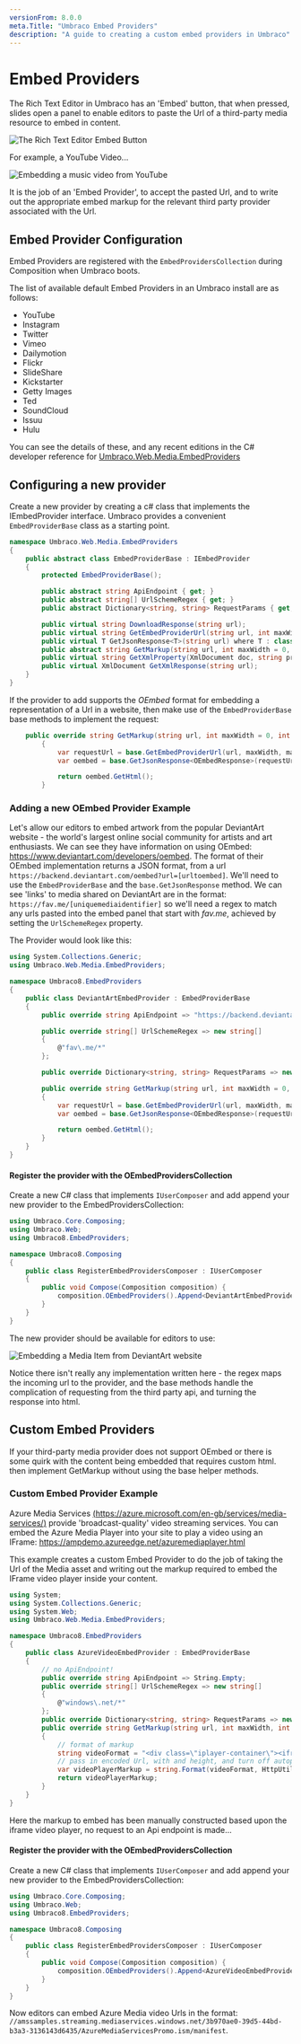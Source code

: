 ```yaml
---
versionFrom: 8.0.0
meta.Title: "Umbraco Embed Providers"
description: "A guide to creating a custom embed providers in Umbraco"
---
```


# Embed Providers

The Rich Text Editor in Umbraco has an 'Embed' button, that when pressed, slides open a panel to enable editors to paste the Url of a third-party media resource to embed in content.

![The Rich Text Editor Embed Button](images/Embed-Button.png)

For example, a YouTube Video...

![Embedding a music video from YouTube](images/Embed-YouTube.png)

It is the job of an 'Embed Provider', to accept the pasted Url, and to write out the appropriate embed markup for the relevant third party provider associated with the Url.

## Embed Provider Configuration

Embed Providers are registered with the `EmbedProvidersCollection` during Composition when Umbraco boots.

The list of available default Embed Providers in an Umbraco install are as follows:

* YouTube
* Instagram
* Twitter
* Vimeo
* Dailymotion
* Flickr
* SlideShare
* Kickstarter
* Getty Images
* Ted
* SoundCloud
* Issuu
* Hulu

You can see the details of these, and any recent editions in the C# developer reference for [Umbraco.Web.Media.EmbedProviders](https://our.umbraco.com/apidocs/v8/csharp/api/Umbraco.Web.Media.EmbedProviders.html)

## Configuring a new provider

Create a new provider by creating a c# class that implements the IEmbedProvider interface. Umbraco provides a convenient `EmbedProviderBase` class as a starting point.
```csharp
namespace Umbraco.Web.Media.EmbedProviders
{
    public abstract class EmbedProviderBase : IEmbedProvider
    {
        protected EmbedProviderBase();

        public abstract string ApiEndpoint { get; }
        public abstract string[] UrlSchemeRegex { get; }
        public abstract Dictionary<string, string> RequestParams { get; }

        public virtual string DownloadResponse(string url);
        public virtual string GetEmbedProviderUrl(string url, int maxWidth, int maxHeight);
        public virtual T GetJsonResponse<T>(string url) where T : class;
        public abstract string GetMarkup(string url, int maxWidth = 0, int maxHeight = 0);
        public virtual string GetXmlProperty(XmlDocument doc, string property);
        public virtual XmlDocument GetXmlResponse(string url);
    }
}
```

If the provider to add supports the *OEmbed* format for embedding a representation of a Url in a website, then make use of the `EmbedProviderBase` base methods to implement the request:

```csharp
    public override string GetMarkup(string url, int maxWidth = 0, int maxHeight = 0)
        {
            var requestUrl = base.GetEmbedProviderUrl(url, maxWidth, maxHeight);
            var oembed = base.GetJsonResponse<OEmbedResponse>(requestUrl);

            return oembed.GetHtml();
        }
```

### Adding a new OEmbed Provider Example

Let's allow our editors to embed artwork from the popular DeviantArt website - the world's largest online social community for artists and art enthusiasts. We can see they have information on using OEmbed: https://www.deviantart.com/developers/oembed. The format of their OEmbed implementation returns a JSON format, from a url `https://backend.deviantart.com/oembed?url=[urltoembed]`. We'll need to use the `EmbedProviderBase` and the `base.GetJsonResponse` method. We can see 'links' to media shared on DeviantArt are in the format: `https://fav.me/[uniquemediaidentifier]` so we'll need a regex to match any urls pasted into the embed panel that start with *fav.me*, achieved by setting the `UrlSchemeRegex` property.

The Provider would look like this:

```csharp
using System.Collections.Generic;
using Umbraco.Web.Media.EmbedProviders;

namespace Umbraco8.EmbedProviders
{
    public class DeviantArtEmbedProvider : EmbedProviderBase
    {
        public override string ApiEndpoint => "https://backend.deviantart.com/oembed?url=";

        public override string[] UrlSchemeRegex => new string[]
        {
            @"fav\.me/*"
        };

        public override Dictionary<string, string> RequestParams => new Dictionary<string, string>();

        public override string GetMarkup(string url, int maxWidth = 0, int maxHeight = 0)
        {
            var requestUrl = base.GetEmbedProviderUrl(url, maxWidth, maxHeight);
            var oembed = base.GetJsonResponse<OEmbedResponse>(requestUrl);

            return oembed.GetHtml();
        }
    }
}

```
#### Register the provider with the OEmbedProvidersCollection

Create a new C# class that implements `IUserComposer` and add append your new provider to the EmbedProvidersCollection:

```csharp
using Umbraco.Core.Composing;
using Umbraco.Web;
using Umbraco8.EmbedProviders;

namespace Umbraco8.Composing
{
    public class RegisterEmbedProvidersComposer : IUserComposer
    {
        public void Compose(Composition composition) {
            composition.OEmbedProviders().Append<DeviantArtEmbedProvider>();
        }
    }
}
```
The new provider should be available for editors to use:

![Embedding a Media Item from DeviantArt website](images/deviantart-embedded-media.png)

Notice there isn't really any implementation written here - the regex maps the incoming url to the provider, and the base methods handle the complication of requesting from the third party api, and turning the response into html.

## Custom Embed Providers

If your third-party media provider does not support OEmbed or there is some quirk with the content being embedded that requires custom html. then implement GetMarkup without using the base helper methods.

### Custom Embed Provider Example

Azure Media Services [(https://azure.microsoft.com/en-gb/services/media-services/)](https://azure.microsoft.com/en-gb/services/media-services/) provide 'broadcast-quality' video streaming services. You can embed the Azure Media Player into your site to play a video using an IFrame:
https://ampdemo.azureedge.net/azuremediaplayer.html

This example creates a custom Embed Provider to do the job of taking the Url of the Media asset and writing out the markup required to embed the IFrame video player inside your content.

```csharp
using System;
using System.Collections.Generic;
using System.Web;
using Umbraco.Web.Media.EmbedProviders;

namespace Umbraco8.EmbedProviders
{
    public class AzureVideoEmbedProvider : EmbedProviderBase
    {
        // no ApiEndpoint!
        public override string ApiEndpoint => String.Empty;
        public override string[] UrlSchemeRegex => new string[]
        {
            @"windows\.net/*"
        };
        public override Dictionary<string, string> RequestParams => new Dictionary<string, string>();
        public override string GetMarkup(string url, int maxWidth, int maxHeight)
        {
            // format of markup
            string videoFormat = "<div class=\"iplayer-container\"><iframe src=\"//aka.ms/ampembed?url={0}\" name=\"azuremediaplayer\" scrolling=\"no\" frameborder=\"no\" align=\"center\" autoplay=\"false\" width=\"{1}\" height=\"{2}\" allowfullscreen></iframe></div>";
            // pass in encoded Url, with and height, and turn off autoplay...
            var videoPlayerMarkup = string.Format(videoFormat, HttpUtility.UrlEncode(url) + "&amp;autoplay=false", maxWidth, maxHeight);
            return videoPlayerMarkup;
        }
    }
}
```
Here the markup to embed has been manually constructed based upon the iframe video player, no request to an Api endpoint is made...

#### Register the provider with the OEmbedProvidersCollection

Create a new C# class that implements `IUserComposer` and add append your new provider to the EmbedProvidersCollection:

```csharp
using Umbraco.Core.Composing;
using Umbraco.Web;
using Umbraco8.EmbedProviders;

namespace Umbraco8.Composing
{
    public class RegisterEmbedProvidersComposer : IUserComposer
    {
        public void Compose(Composition composition) {
            composition.OEmbedProviders().Append<AzureVideoEmbedProvider>();
        }
    }
}
```
Now editors can embed Azure Media video Urls in the format: `//amssamples.streaming.mediaservices.windows.net/3b970ae0-39d5-44bd-b3a3-3136143d6435/AzureMediaServicesPromo.ism/manifest`.
